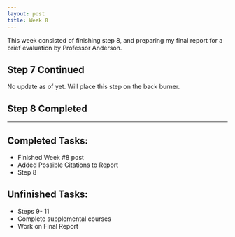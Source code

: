 ```yaml
---
layout: post
title: Week 8
---
```


This week consisted of finishing step 8, and preparing my final report for a brief evaluation by Professor Anderson. 

## Step 7 Continued ##
No update as of yet. Will place this step on the back burner. 

## Step 8 Completed ## 



*****

## Completed Tasks: ##
- Finished Week #8 post
- Added Possible Citations to Report
- Step 8

## Unfinished Tasks: ##
- Steps 9- 11
- Complete supplemental courses
- Work on Final Report
